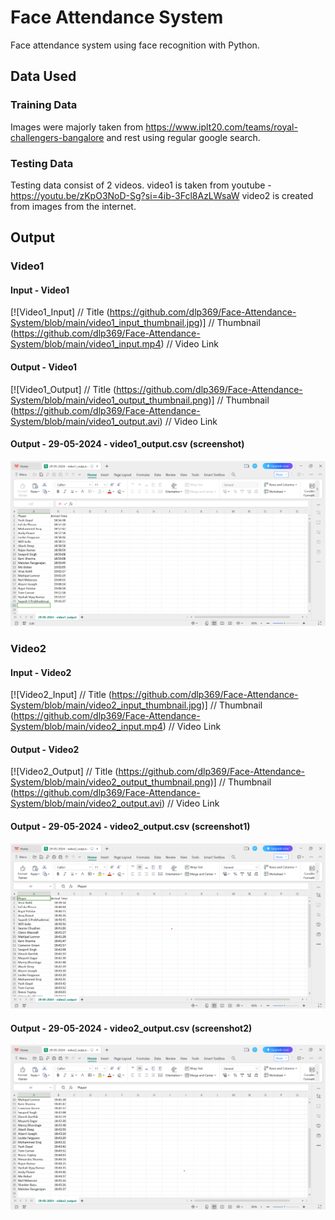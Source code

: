 # Face Attendance System

Face attendance system using face recognition with Python.

## Data Used

### Training Data
Images were majorly taken from https://www.iplt20.com/teams/royal-challengers-bangalore and rest using regular google search.

### Testing Data
Testing data consist of 2 videos.
video1 is taken from youtube - https://youtu.be/zKpO3NoD-Sg?si=4ib-3Fcl8AzLWsaW
video2 is created from images from the internet.


## Output

### Video1 

#### Input - Video1
[![Video1_Input]          // Title
(https://github.com/dlp369/Face-Attendance-System/blob/main/video1_input_thumbnail.jpg)] // Thumbnail
(https://github.com/dlp369/Face-Attendance-System/blob/main/video1_input.mp4)    // Video Link

#### Output - Video1
[![Video1_Output]          // Title
(https://github.com/dlp369/Face-Attendance-System/blob/main/video1_output_thumbnail.png)] // Thumbnail
(https://github.com/dlp369/Face-Attendance-System/blob/main/video1_output.avi)    // Video Link

#### Output - 29-05-2024 - video1_output.csv (screenshot)
![screenshot1](https://github.com/dlp369/Face-Attendance-System/blob/main/29-05-2024%20-%20video1_output.csv%20(screenshot).png)



### Video2 

#### Input - Video2
[![Video2_Input]          // Title
(https://github.com/dlp369/Face-Attendance-System/blob/main/video2_input_thumbnail.jpg)] // Thumbnail
(https://github.com/dlp369/Face-Attendance-System/blob/main/video2_input.mp4)    // Video Link

#### Output - Video2
[![Video2_Output]          // Title
(https://github.com/dlp369/Face-Attendance-System/blob/main/video2_output_thumbnail.png)] // Thumbnail
(https://github.com/dlp369/Face-Attendance-System/blob/main/video2_output.avi)    // Video Link

#### Output - 29-05-2024 - video2_output.csv (screenshot1)
![screenshot2](https://github.com/dlp369/Face-Attendance-System/blob/main/29-05-2024%20-%20video2_output.csv%20(screenshot1).png)

#### Output - 29-05-2024 - video2_output.csv (screenshot2)
![screenshot2](https://github.com/dlp369/Face-Attendance-System/blob/main/29-05-2024%20-%20video2_output.csv%20(screenshot2).png)

